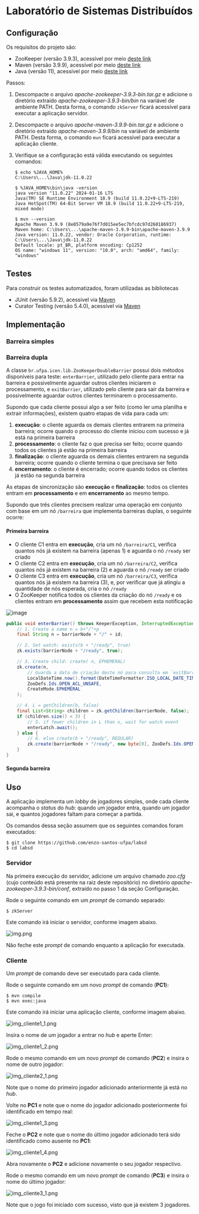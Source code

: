 # Laboratório de Sistemas Distribuídos

## Configuração

Os requisitos do projeto são:

- ZooKeeper (versão 3.9.3), acessível por
  meio [deste link](https://dlcdn.apache.org/zookeeper/zookeeper-3.9.3/apache-zookeeper-3.9.3-bin.tar.gz)
- Maven (versão 3.9.9), acessível por
  meio [deste link](https://dlcdn.apache.org/maven/maven-3/3.9.9/binaries/apache-maven-3.9.9-bin.tar.gz)
- Java (versão 11), acessível por meio [deste link](https://www.java.com/pt-BR/download/manual.jsp)

Passos:

1. Descompacte o arquivo _apache-zookeeper-3.9.3-bin.tar.gz_ e adicione o diretório extraído
   _apache-zookeeper-3.9.3-bin/bin_ na variável de
   ambiente PATH. Desta forma, o comando `zkServer` ficará acessível para executar a aplicação servidor.

2. Descompacte o arquivo _apache-maven-3.9.9-bin.tar.gz_ e adicione o diretório extraído _apache-maven-3.9.9/bin_ na
   variável de ambiente PATH. Desta
   forma, o comando `mvn` ficará acessível para executar a aplicação cliente.

3. Verifique se a configuração está válida executando os seguintes comandos:

    ```shell
    $ echo %JAVA_HOME%
    C:\Users\...\Java\jdk-11.0.22
    
    $ %JAVA_HOME%\bin\java -version
    java version "11.0.22" 2024-01-16 LTS
    Java(TM) SE Runtime Environment 18.9 (build 11.0.22+9-LTS-219)
    Java HotSpot(TM) 64-Bit Server VM 18.9 (build 11.0.22+9-LTS-219, mixed mode)
    
    $ mvn --version
    Apache Maven 3.9.9 (8e8579a9e76f7d015ee5ec7bfcdc97d260186937)
    Maven home: C:\Users\...\apache-maven-3.9.9-bin\apache-maven-3.9.9
    Java version: 11.0.22, vendor: Oracle Corporation, runtime: C:\Users\...\Java\jdk-11.0.22
    Default locale: pt_BR, platform encoding: Cp1252
    OS name: "windows 11", version: "10.0", arch: "amd64", family: "windows"
    ```

## Testes

Para construir os testes automatizados, foram utilizadas as bibliotecas

- JUnit (versão 5.9.2), acessível via [Maven](https://mvnrepository.com/artifact/org.junit.jupiter/junit-jupiter-engine)
- Curator Testing (versão 5.4.0), acessível
  via [Maven](https://mvnrepository.com/artifact/org.apache.curator/curator-test)


## Implementação

### Barreira simples

### Barreira dupla

A classe `br.ufpa.icen.lib.ZooKeeperDoubleBarrier` possui dois métodos disponíveis para teste:
`enterBarrier`, utilizado pelo cliente para entrar na barreira e possivelmente aguardar outros clientes iniciarem o
processamento, e `exitBarrier`, utilizado pelo cliente para sair da barreira e possivelmente aguardar outros clientes 
terminarem o processamento.

Supondo que cada cliente possui algo a ser feito (como ler uma planilha e extrair informações), existem quatro etapas de vida para cada um:

1. **execução**: o cliente aguarda os demais clientes entrarem na primeira barreira; ocorre quando o processo do cliente iniciou com sucesso e já está na primeira barreira
2. **processamento**: o cliente faz o que precisa ser feito; ocorre quando todos os clientes já estão na primeira barreira
3. **finalização**: o cliente aguarda os demais clientes entrarem na segunda barreira; ocorre quando o cliente termina o que precisava ser feito
4. **encerramento**: o cliente é encerrado; ocorre quando todos os clientes já estão na segunda barreira

As etapas de sincronização são **execução** e **finalização**: todos os clientes entram em **processamento** e em **encerramento** ao mesmo tempo.

Supondo que três clientes precisem realizar uma operação em conjunto com base em um nó `/barreira` que implementa barreiras duplas, o seguinte ocorre:

#### Primeira barreira

- O cliente C1 entra em **execução**, cria um nó `/barreira/C1`, verifica quantos nós já existem na barreira (apenas 1) e aguarda o nó `/ready` ser criado
- O cliente C2 entra em **execução**, cria um nó `/barreira/C2`, verifica quantos nós já existem na barreira (2) e aguarda o nó `/ready` ser criado
- O cliente C3 entra em **execução**, cria um nó `/barreira/C3`, verifica quantos nós já existem na barreira (3), e, por verificar que já atingiu a quantidade de nós esperada, cria o nó `/ready`
- O ZooKeeper notifica todos os clientes da criação do nó `/ready` e os clientes entram em **processamento** assim que recebem esta notificação

![image](https://github.com/user-attachments/assets/ffa34670-146d-413d-a747-8f98c5e21e8c)

```java
public void enterBarrier() throws KeeperException, InterruptedException {
    // 1. Create a name n = b+"/"+p
    final String n = barrierNode + "/" + id;

    // 2. Set watch: exists(b + "/ready", true)
    zk.exists(barrierNode + "/ready", true);

    // 3. Create child: create( n, EPHEMERAL)
    zk.create(n,
        // Guarda a data de criação deste nó para consulta em `exitBarrier`
        LocalDateTime.now().format(DateTimeFormatter.ISO_LOCAL_DATE_TIME).getBytes(StandardCharsets.UTF_8),
        ZooDefs.Ids.OPEN_ACL_UNSAFE,
        CreateMode.EPHEMERAL
    );

    // 4. L = getChildren(b, false)
    final List<String> children = zk.getChildren(barrierNode, false);
    if (children.size() < 3) {
        // 5. if fewer children in L than x, wait for watch event
        enterLatch.await();
    } else {
        // 6. else create(b + "/ready", REGULAR)
        zk.create(barrierNode + "/ready", new byte[0], ZooDefs.Ids.OPEN_ACL_UNSAFE, CreateMode.EPHEMERAL);
    }
}
```

#### Segunda barreira

## Uso

A aplicação implementa um _lobby_ de jogadores simples, onde cada cliente acompanha o _status_ do _hub_: quando um
jogador
entra,
quando um jogador sai, e quantos jogadores faltam para começar a partida.

Os comandos dessa seção assumem que os seguintes comandos foram executados:

```shell
$ git clone https://github.com/enzo-santos-ufpa/labsd
$ cd labsd
```

### Servidor

Na primeira execução do servidor, adicione um arquivo chamado _zoo.cfg_ (cujo conteúdo está presente na raiz deste
repositório) no diretório _apache-zookeeper-3.9.3-bin/conf_, extraído no passo 1 da seção Configuração.

Rode o seguinte comando em um _prompt_ de comando separado:

```shell
$ zkServer
```

Este comando irá iniciar o servidor, conforme imagem abaixo.

![img.png](assets/img_servidor_1.png)

Não feche este _prompt_ de comando enquanto a aplicação for executada.

### Cliente

Um _prompt_ de comando deve ser executado para cada cliente.

Rode o seguinte comando em um novo _prompt_ de comando (**PC1**):

```shell
$ mvn compile
$ mvn exec:java
```

Este comando irá iniciar uma aplicação cliente, conforme imagem abaixo.

![img_cliente1_1.png](assets/img_cliente1_1.png)

Insira o nome de um jogador a entrar no _hub_ e aperte Enter:

![img_cliente1_2.png](assets/img_cliente1_2.png)

Rode o mesmo comando em um novo _prompt_ de comando (**PC2**) e insira o nome de outro jogador:

![img_cliente2_1.png](assets/img_cliente2_1.png)

Note que o nome do primeiro jogador adicionado anteriormente já está no _hub_.

Volte no **PC1** e note que o nome do jogador adicionado posteriormente foi identificado em tempo real:

![img_cliente1_3.png](assets/img_cliente1_3.png)

Feche o **PC2** e note que o nome do último jogador adicionado terá sido identificado como ausente no **PC1**:

![img_cliente1_4.png](assets/img_cliente1_4.png)

Abra novamente o **PC2** e adicione novamente o seu jogador respectivo.

Rode o mesmo comando em um novo _prompt_ de comando (**PC3**) e insira o nome do último jogador:

![img_cliente3_1.png](assets/img_cliente3_1.png)

Note que o jogo foi iniciado com sucesso, visto que já existem 3 jogadores.
